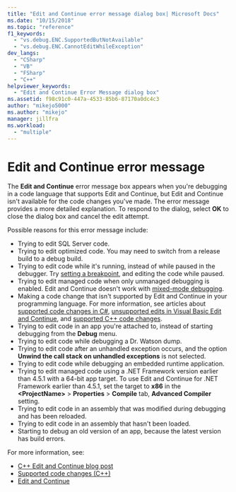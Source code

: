 ```yaml
---
title: "Edit and Continue error message dialog box| Microsoft Docs"
ms.date: "10/15/2018"
ms.topic: "reference"
f1_keywords: 
  - "vs.debug.ENC.SupportedButNotAvailable"
  - "vs.debug.ENC.CannotEditWhileException"
dev_langs: 
  - "CSharp"
  - "VB"
  - "FSharp"
  - "C++"
helpviewer_keywords: 
  - "Edit and Continue Error Message dialog box"
ms.assetid: f98c91c0-447a-4533-85b6-87170a0dc4c3
author: "mikejo5000"
ms.author: "mikejo"
manager: jillfra
ms.workload: 
  - "multiple"
---
```

# Edit and Continue error message 

The **Edit and Continue** error message box appears when you're debugging in a code language that supports Edit and Continue, but Edit and Continue isn't available for the code changes you've made. The error message provides a more detailed explanation. To respond to the dialog, select **OK** to close the dialog box and cancel the edit attempt.  

Possible reasons for this error message include:  

-   Trying to edit SQL Server code.
-   Trying to edit optimized code. You may need to switch from a release build to a debug build.
-   Trying to edit code while it's running, instead of while paused in the debugger. Try [setting a breakpoint](../debugger/using-breakpoints.md), and editing the code while paused.
-   Trying to edit managed code when only unmanaged debugging is enabled. Edit and Continue doesn't work with [mixed-mode debugging](../debugger/how-to-debug-in-mixed-mode.md).
-   Making a code change that isn't supported by Edit and Continue in your programming language. For more information, see articles about [supported code changes in C#](supported-code-changes-csharp.md), [unsupported edits in Visual Basic Edit and Continue](/visualstudio/debugger/supported-code-changes-csharp), and [supported C++ code changes](supported-code-changes-cpp.md).
-   Trying to edit code in an app you're attached to, instead of starting debugging from the **Debug** menu.  
-   Trying to edit code while debugging a Dr. Watson dump.  
-   Trying to edit code after an unhandled exception occurs, and the option **Unwind the call stack on unhandled exceptions** is not selected.  
-   Trying to edit code while debugging an embedded runtime application.
-   Trying to edit managed code using a .NET Framework version earlier than 4.5.1 with a 64-bit app target. To use Edit and Continue for .NET Framework earlier than 4.5.1, set the target to **x86** in the **\<ProjectName>** > **Properties** > **Compile** tab, **Advanced Compiler** setting.  
-   Trying to edit code in an assembly that was modified during debugging and has been reloaded.  
-   Trying to edit code in an assembly that hasn't been loaded.  
-   Starting to debug an old version of an app, because the latest version has build errors.
  
For more information, see:
- [C++ Edit and Continue blog post](https://blogs.msdn.microsoft.com/vcblog/2016/07/01/c-edit-and-continue-in-visual-studio-2015-update-3/)  
- [Supported code changes (C++)](../debugger/supported-code-changes-cpp.md)
- [Edit and Continue](../debugger/edit-and-continue.md)